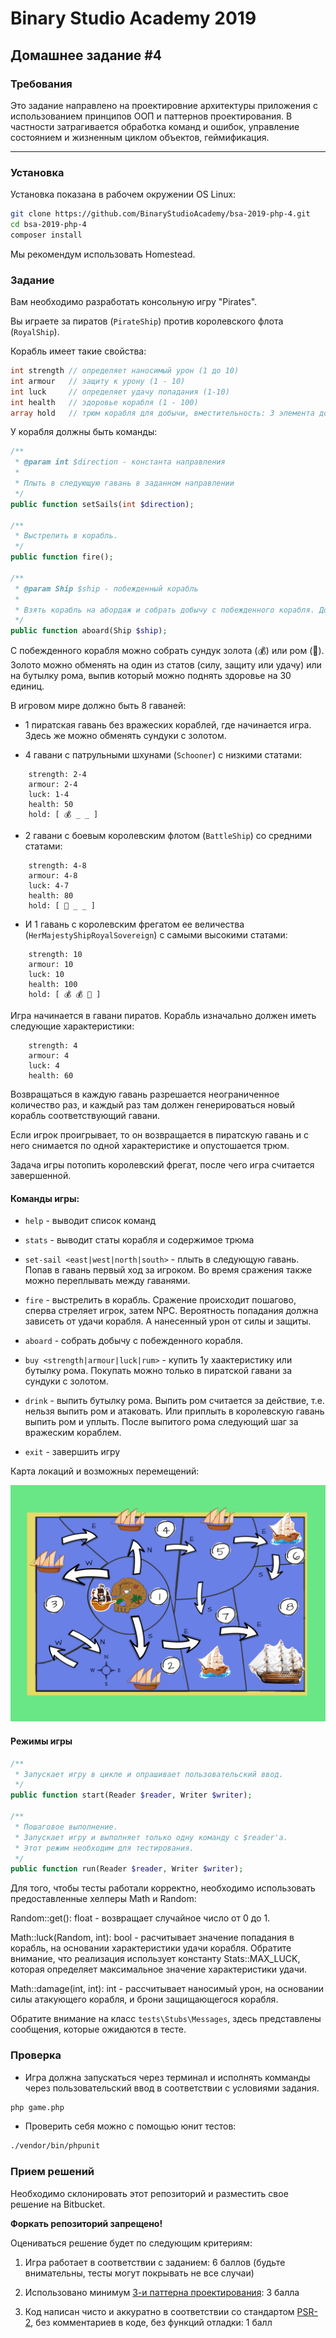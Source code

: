 # Binary Studio Academy 2019

## Домашнее задание #4

### Требования

Это задание направлено на проектировние архитектуры приложения с использованием принципов ООП и паттернов проектирования. В частности затрагивается обработка команд и ошибок, управление состоянием и жизненным циклом объектов, геймификация.

***

### Установка

Установка показана в рабочем окружении OS Linux:

```bash
git clone https://github.com/BinaryStudioAcademy/bsa-2019-php-4.git
cd bsa-2019-php-4
composer install
```
Мы рекомендум использовать Homestead.

### Задание
Вам необходимо разработать консольную игру "Pirates". 

Вы играете за пиратов (`PirateShip`) против королевского флота (`RoyalShip`).

Корабль имеет такие свойства:

```php
int strength // определяет наносимый урон (1 до 10)
int armour   // защиту к урону (1 - 10)
int luck     // определяет удачу попадания (1-10)
int health   // здоровье корабля (1 - 100)
array hold   // трюм корабля для добычи, вместительность: 3 элемента добычи.
```

У корабля должны быть команды:

```php
/**
 * @param int $direction - константа направления
 * 
 * Плыть в следующую гавань в заданном направлении
 */
public function setSails(int $direction);

/**
 * Выстрелить в корабль.
 */
public function fire();

/**
 * @param Ship $ship - побежденный корабль
 * 
 * Взять корабль на абордаж и собрать добычу с побежденного корабля. Добыча складывается в трюм корабля
 */
public function aboard(Ship $ship);
```

С побежденного корабля можно собрать сундук золота (💰) или ром (🍾). Золото можно обменять на один из статов (силу, защиту или удачу) или на бутылку рома, выпив который можно поднять здоровье на 30 единиц.

В игровом мире должно быть 8 гаваней:

- 1 пиратская гавань без вражеских кораблей, где начинается игра. Здесь же можно обменять сундуки с золотом.

- 4 гавани с патрульными шхунами (`Schooner`) с низкими статами:
```
    strength: 2-4
    armour: 2-4
    luck: 1-4
    health: 50
    hold: [ 💰 _ _ ]
```

- 2 гавани с боевым королевским флотом (`BattleShip`) со средними статами:
```
    strength: 4-8
    armour: 4-8
    luck: 4-7
    health: 80
    hold: [ 🍾 _ _ ]
```

- И 1 гавань с королевским фрегатом ее величества (`HerMajestyShipRoyalSovereign`) с самыми высокими статами:
```
    strength: 10
    armour: 10
    luck: 10
    health: 100
    hold: [ 💰 💰 🍾 ]
```

Игра начинается в гавани пиратов. Корабль изначально должен иметь следующие характеристики:

```
    strength: 4
    armour: 4
    luck: 4
    health: 60
```

Возвращаться в каждую гавань разрешается неограниченное количество раз, и каждый раз там должен генерироваться новый корабль соответствующий гавани.

Если игрок проигрывает, то он возвращается в пиратскую гавань и с него снимается по одной характеристике и опустошается трюм.

Задача игры потопить королевский фрегат, после чего игра считается завершенной.

#### Команды игры:

- `help` - выводит список команд

- `stats` - выводит статы корабля и содержимое трюма

- `set-sail <east|west|north|south>` - плыть в следующую гавань. Попав в гавань первый ход за игроком. Во время сражения также можно переплывать между гаванями.

- `fire` - выстрелить в корабль. Сражение происходит пошагово, сперва стреляет игрок, затем NPC. Вероятность попадания должна зависеть от удачи корабля. А нанесенный урон от силы и защиты.

- `aboard` - собрать добычу с побежденного корабля. 

- `buy <strength|armour|luck|rum>` - купить 1у хаактеристику или бутылку рома. Покупать можно только в пиратской гавани за сундуки с золотом.

- `drink` - выпить бутылку рома. Выпить ром считается за действие, т.е. нельзя выпить ром и атаковать. Или приплыть в королевскую гавань выпить ром и уплыть. После выпитого рома следующий шаг за вражеским кораблем.

- `exit` - завершить игру

Карта локаций и возможных перемещений:

![map](Map.png)

#### Режимы игры

```php
/**
 * Запускает игру в цикле и опрашивает пользовательский ввод.
 */
public function start(Reader $reader, Writer $writer);

/**
 * Пошаговое выполнение.
 * Запускает игру и выполняет только одну команду с $reader'a.
 * Этот режим необходим для тестирования.
 */
public function run(Reader $reader, Writer $writer);
```

Для того, чтобы тесты работали корректно, необходимо использовать предоставленные хелперы Math и Random:

Random::get(): float - возвращает случайное число от 0 до 1.

Math::luck(Random, int): bool - расчитывает значение попадания в корабль, на основании характеристики удачи корабля. Обратите внимание, что реализация использует константу Stats::MAX_LUCK, которая определяет максимальное значение характеристики удачи.

Math::damage(int, int): int - рассчитывает наносимый урон, на основании силы атакующего корабля, и брони защищающегося корабля.

Обратите внимание на класс `tests\Stubs\Messages`, здесь представлены сообщения, которые ожидаются в тесте.

### Проверка

- Игра должна запускаться через терминал и исполнять комманды через пользовательский ввод в соответствии с условиями задания.

```bash
php game.php
```

- Проверить себя можно с помощью юнит тестов:

```bash
./vendor/bin/phpunit
```

### Прием решений

Необходимо склонировать этот репозиторий и разместить свое решение на Bitbucket.

__Форкать репозиторий запрещено!__

Оцениваться решение будет по следующим критериям:

1) Игра работает в соответствии с заданием: 6 баллов (будьте внимательны, тесты могут покрывать не все случаи)

2) Использовано минимум [3-и паттерна проектирования](https://designpatternsphp.readthedocs.io/en/latest/): 3 балла

3) Код написан чисто и аккуратно в соответствии со стандартом [PSR-2](https://www.php-fig.org/psr/psr-2/), без комментариев в коде, без функций отладки: 1 балл

